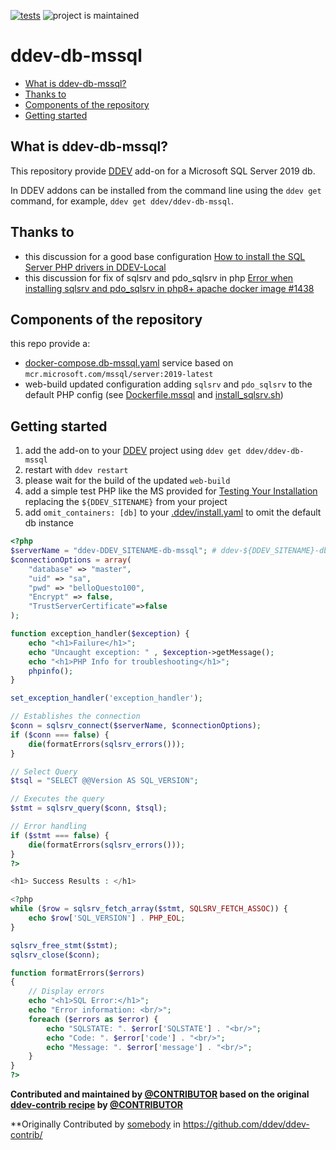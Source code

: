 [![tests](https://github.com/ddev/ddev-db-mssql/actions/workflows/tests.yml/badge.svg)](https://github.com/ddev/ddev-db-mssql/actions/workflows/tests.yml) ![project is maintained](https://img.shields.io/maintenance/yes/2024.svg)

# ddev-db-mssql <!-- omit in toc -->

* [What is ddev-db-mssql?](#what-is-ddev-db-mssql)
* [Thanks to](#thanks-to)
* [Components of the repository](#components-of-the-repository)
* [Getting started](#getting-started)

## What is ddev-db-mssql?

This repository provide [DDEV](https://ddev.readthedocs.io) add-on for a Microsoft SQL Server 2019 db.

In DDEV addons can be installed from the command line using the `ddev get` command, for example, `ddev get ddev/ddev-db-mssql`.

## Thanks to

* this discussion for a good base configuration [How to install the SQL Server PHP drivers in DDEV-Local](https://stackoverflow.com/questions/58086933/how-to-install-the-sql-server-php-drivers-in-ddev-local)
* this discussion for fix of sqlsrv and pdo_sqlsrv in php [Error when installing sqlsrv and pdo_sqlsrv in php8+ apache docker image #1438](https://github.com/microsoft/msphpsql/issues/1438)

## Components of the repository

this repo provide a:
* [docker-compose.db-mssql.yaml](docker-compose.db-mssql.yaml) service based on `mcr.microsoft.com/mssql/server:2019-latest`
* web-build updated configuration adding `sqlsrv` and `pdo_sqlsrv` to the default PHP config (see [Dockerfile.mssql](web-build/Dockerfile.mssql) and [install_sqlsrv.sh](web-build/install_sqlsrv.sh))

## Getting started

1. add the add-on to your [DDEV](https://ddev.readthedocs.io) project using `ddev get ddev/ddev-db-mssql`
2. restart with `ddev restart`
3. please wait for the build of the updated `web-build`
4. add a simple test PHP like the MS provided for [Testing Your Installation](https://learn.microsoft.com/en-us/sql/connect/php/installation-tutorial-linux-mac?view=sql-server-ver16) replacing the `${DDEV_SITENAME}` from your project
5. add `omit_containers: [db]` to your [.ddev/install.yaml](.ddev/install.yaml) to omit the default db instance

```php
<?php
$serverName = "ddev-DDEV_SITENAME-db-mssql"; # ddev-${DDEV_SITENAME}-db-mssql
$connectionOptions = array(
    "database" => "master",
    "uid" => "sa",
    "pwd" => "belloQuesto100",
    "Encrypt" => false,
    "TrustServerCertificate"=>false
);

function exception_handler($exception) {
    echo "<h1>Failure</h1>";
    echo "Uncaught exception: " , $exception->getMessage();
    echo "<h1>PHP Info for troubleshooting</h1>";
    phpinfo();
}

set_exception_handler('exception_handler');

// Establishes the connection
$conn = sqlsrv_connect($serverName, $connectionOptions);
if ($conn === false) {
    die(formatErrors(sqlsrv_errors()));
}

// Select Query
$tsql = "SELECT @@Version AS SQL_VERSION";

// Executes the query
$stmt = sqlsrv_query($conn, $tsql);

// Error handling
if ($stmt === false) {
    die(formatErrors(sqlsrv_errors()));
}
?>

<h1> Success Results : </h1>

<?php
while ($row = sqlsrv_fetch_array($stmt, SQLSRV_FETCH_ASSOC)) {
    echo $row['SQL_VERSION'] . PHP_EOL;
}

sqlsrv_free_stmt($stmt);
sqlsrv_close($conn);

function formatErrors($errors)
{
    // Display errors
    echo "<h1>SQL Error:</h1>";
    echo "Error information: <br/>";
    foreach ($errors as $error) {
        echo "SQLSTATE: ". $error['SQLSTATE'] . "<br/>";
        echo "Code: ". $error['code'] . "<br/>";
        echo "Message: ". $error['message'] . "<br/>";
    }
}
?>
```

**Contributed and maintained by [@CONTRIBUTOR](https://github.com/CONTRIBUTOR) based on the original [ddev-contrib recipe](https://github.com/ddev/ddev-contrib/tree/master/docker-compose-services/RECIPE) by [@CONTRIBUTOR](https://github.com/CONTRIBUTOR)**

**Originally Contributed by [somebody](https://github.com/somebody) in <https://github.com/ddev/ddev-contrib/>
